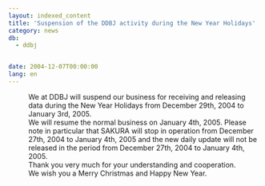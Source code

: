 ```yaml
---
layout: indexed_content
title: 'Suspension of the DDBJ activity during the New Year Holidays'
category: news
db:
  - ddbj


date: 2004-12-07T00:00:00
lang: en
---
```


<dd>We at DDBJ will suspend our business for receiving and releasing data during the New Year Holidays from December 29th, 2004 to January 3rd, 2005.
<dd>We will resume the normal business on January 4th, 2005. Please note in particular that SAKURA will stop in operation from December 27th, 2004 to January 4th, 2005 and the new daily update will not be released in the period from December 27th, 2004 to January 4th, 2005.
<dd>Thank you very much for your understanding and cooperation.
<dd>We wish you a Merry Christmas and Happy New Year.</dd>
</dd>
</dd>
</dd>
